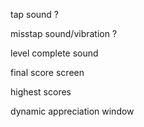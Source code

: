 tap sound ?

misstap sound/vibration ?

level complete sound

final score screen 

highest scores

dynamic appreciation window
